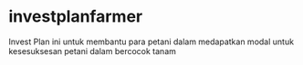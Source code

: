# investplanfarmer
Invest Plan ini untuk membantu para petani dalam medapatkan modal untuk kesesuksesan petani dalam bercocok tanam
